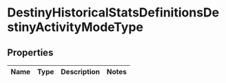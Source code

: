 
# DestinyHistoricalStatsDefinitionsDestinyActivityModeType

## Properties
Name | Type | Description | Notes
------------ | ------------- | ------------- | -------------



